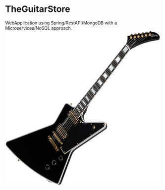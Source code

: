 # TheGuitarStore
WebApplication using  Spring/RestAPI/MongoDB with a Microservices/NoSQL approach.
<img src="https://github.com/MrJulian99/TheGuitarStore/blob/master/the-guitar-store/OtherResources/explorer1.png" width="500" height="500">
<!--(![Image](https://github.com/MrJulian99/TheGuitarStore/blob/master/the-guitar-store/OtherResources/explorer1.png?raw=true))-->

